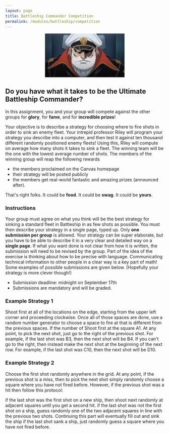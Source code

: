 ```yaml
---
layout: page
title: Battleship Commander Competition
permalink: /modules/battleship/competition
---
```


<p align="center"><img src="fig/captainpic.jpg" width="50%"/></p>

## Do **you** have what it takes to be the Ultimate Battleship Commander?
In this assignment, you and your group will compete against the other groups for **glory**, for **fame**, and for **incredible prizes**!

Your objective is to describe a strategy for choosing where to fire shots in order to sink an enemy fleet.  Your intrepid professor Riley will program your strategy you describe into a computer, and then test it against ten thousand different randomly positioned enemy fleets!  Using this, Riley will compute on average how many shots it takes to sink a fleet.  The winning team will be the one with the lowest average number of shots.  The members of the winning group will reap the following rewards

* the members proclaimed on the Canvas homepage
* their strategy will be posted publicly
* the members get real-world fantastic and amazing prizes (announced after).

That's right folks.  It could be **food**.  It could be **swag**.  It could be **yours**.

### Instructions
Your group must agree on what you think will be the best strategy for sinking a standard fleet in Battleship in as few shots as possible.  You must then describe your strategy in a single page, typed up.  Only **one submission per group** is allowed.  Your strategy can be super elaborate, but you have to be able to describe it in a very clear and detailed way on a **single page**.  If what you want done is not clear from how it is written, the submission will need to be revised by the group.  Part of the idea of the exercise is thinking about how to be precise with language.  Communicating technical information to other people in a clear way is a key part of math!  Some examples of possible submissions are given below.  (Hopefully your strategy is more clever though!)

* Submission deadline: midnight on September 17th
* Submissions are mandatory and will be graded.

### Example Strategy 1

Shoot first at all of the locations on the edge, starting from the upper left corner and proceeding clockwise.
Once all of those spaces are done, use a random number generator to choose a space to fire at that is different from the previous spaces.
If the number of 
Shoot first at the square A1.  At any point, to pick the next shot, just go to the right of the previous shot.  For example, if the last shot was B3, then the next shot will be B4.  If you can't go to the right, then instead make the next shot at the beginning of the next row.  For example, if the last shot was C10, then the next shot will be D10. 

### Example Strategy 2
Choose the first shot randomly anywhere in the grid.  At any point, if the previous shot is a miss, then to pick the next shot simply randomly choose a square where you have not fired before.  However, if the previous shot was a hit then follow this protocol:

if the last shot was the first shot on a new ship, then shoot next randomly at adjacent squares until you get a second hit.
if the last shot was not the first shot on a ship, guess randomly one of the two adjacent squares in line with the previous two shots.  Continuing this part will eventually fill out and sink the ship
if the last shot sank a ship, just randomly guess a square where you have not fired before.
